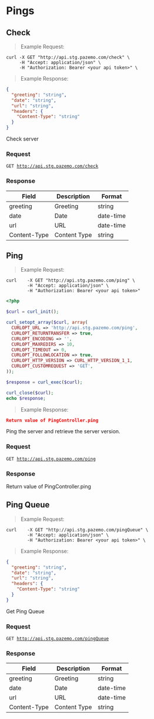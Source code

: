 # Pings

## Check

>Example Request:

```shell
curl -X GET "http://api.stg.pazemo.com/check" \
     -H "Accept: application/json" \
     -H "Authorization: Bearer <your api token>" \
```

>Example Response:

```json
{
  "greeting": "string",
  "date": "string",
  "url": "string",
  "headers": {
    "Content-Type": "string"
  }
}
```
Check server

### Request

<code>GET http://api.stg.pazemo.com/check</code>

### Response

Field | Description | Format
--------- | ------- | -----------
greeting | Greeting| string
date | Date | date-time
url | URL | date-time
Content-Type | Content Type | string

## Ping

>Example Request:

```shell
curl    -X GET "http://api.stg.pazemo.com/ping" \
        -H "Accept: application/json" \
        -H "Authorization: Bearer <your api token>" 
```

```php
<?php

$curl = curl_init();

curl_setopt_array($curl, array(
  CURLOPT_URL => 'http://api.stg.pazemo.com/ping',
  CURLOPT_RETURNTRANSFER => true,
  CURLOPT_ENCODING => '',
  CURLOPT_MAXREDIRS => 10,
  CURLOPT_TIMEOUT => 0,
  CURLOPT_FOLLOWLOCATION => true,
  CURLOPT_HTTP_VERSION => CURL_HTTP_VERSION_1_1,
  CURLOPT_CUSTOMREQUEST => 'GET',
));

$response = curl_exec($curl);

curl_close($curl);
echo $response;

```

>Example Response:

```json
Return value of PingController.ping
```

Ping the server and retrieve the server version.

### Request

<code>GET http://api.stg.pazemo.com/ping</code>

### Response

Return value of PingController.ping

## Ping Queue

>Example Request:

```shell
curl    -X GET "http://api.stg.pazemo.com/pingQueue" \
        -H "Accept: application/json" \
        -H "Authorization: Bearer <your api token>" \
```

>Example Response:

```json
{
  "greeting": "string",
  "date": "string",
  "url": "string",
  "headers": {
    "Content-Type": "string"
  }
}
```

Get Ping Queue

### Request

<code>GET http://api.stg.pazemo.com/pingQueue</code>

### Response

Field | Description | Format
--------- | ------- | -----------
greeting | Greeting| string
date | Date | date-time
url | URL | date-time
Content-Type | Content Type | string